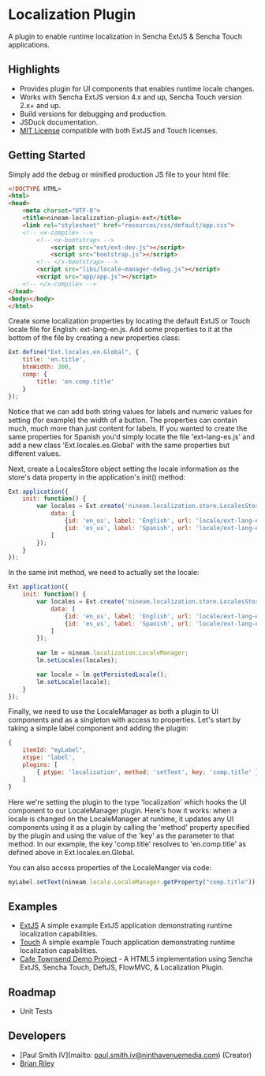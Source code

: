 # Localization Plugin

A plugin to enable runtime localization in Sencha ExtJS & Sencha Touch applications.

## Highlights

* Provides plugin for UI components that enables runtime locale changes.
* Works with Sencha ExtJS version 4.x and up, Sencha Touch version 2.x+ and up.
* Build versions for debugging and production.
* JSDuck documentation.
* [MIT License](https://github.com/psmithiv/nineam-localization-plugin/blob/master/MIT-LICENSE.txt) compatible with both
ExtJS and Touch licenses.

## Getting Started

Simply add the debug or minified production JS file to your html file:

```html
<!DOCTYPE HTML>
<html>
<head>
    <meta charset="UTF-8">
    <title>nineam-localization-plugin-ext</title>
    <link rel="stylesheet" href="resources/css/default/app.css">
    <!-- <x-compile> -->
        <!-- <x-bootstrap> -->
            <script src="ext/ext-dev.js"></script>
            <script src="bootstrap.js"></script>
        <!-- </x-bootstrap> -->
        <script src="libs/locale-manager-debug.js"></script>
        <script src="app/app.js"></script>
    <!-- </x-compile> -->
</head>
<body></body>
</html>
```

Create some localization properties by locating the default ExtJS or Touch locale file for English: ext-lang-en.js. 
Add some properties to it at the bottom of the file by creating a new properties class:

```js
Ext.define("Ext.locales.en.Global", {
    title: 'en.title',
    btnWidth: 300,
    comp: {
        title: 'en.comp.title'
    }
});
```

Notice that we can add both string values for labels and numeric values for setting (for example) the width of a button.
The properties can contain much, much more than just content for labels. If you wanted to create the same properties 
for Spanish you'd simply locate the file 'ext-lang-es.js' and add a new class 'Ext.locales.es.Global' with the 
same properties but different values.

Next, create a LocalesStore object setting the locale information as the store's data property in the application's
init() method:

```js
Ext.application({
    init: function() {
        var locales = Ext.create('nineam.localization.store.LocalesStore', {
            data: [
                {id: 'en_us', label: 'English', url: 'locale/ext-lang-en.js', propertiesClass: 'Ext.locales.en.Global'},
                {id: 'es_us', label: 'Spanish', url: 'locale/ext-lang-es.js', propertiesClass: 'Ext.locales.es.Global'}
            ]
        });
    }
});
```

In the same init method, we need to actually set the locale:

```js
Ext.application({
    init: function() {
        var locales = Ext.create('nineam.localization.store.LocalesStore', {
            data: [
                {id: 'en_us', label: 'English', url: 'locale/ext-lang-en.js', propertiesClass: 'Ext.locales.en.Global'},
                {id: 'es_us', label: 'Spanish', url: 'locale/ext-lang-es.js', propertiesClass: 'Ext.locales.es.Global'}
            ]
        });
        
        var lm = nineam.localization.LocaleManager;
        lm.setLocales(locales);

        var locale = lm.getPersistedLocale();
        lm.setLocale(locale);
    }
});
```

Finally, we need  to use the LocaleManager as both a plugin to UI components and as a singleton with access to 
properties. Let's start by taking a simple label component and adding the plugin:

```js
{
    itemId: "myLabel",
    xtype: 'label',
    plugins: [
        { ptype: 'localization', method: 'setText', key: 'comp.title' }
    ]
}
```

Here we're setting the plugin to the type 'localization' which hooks the UI component to our LocaleManager plugin.
Here's how it works: when a locale is changed on the LocaleManager at runtime, it updates any UI components using 
it as a plugin by calling the 'method' property specified by the plugin and using the value of the 'key' as the
parameter to that method. In our example, the key 'comp.title' resolves to 'en.comp.title' as defined above in 
Ext.locales.en.Global.

You can also access properties of the LocaleManger via code:

```js
myLabel.setText(nineam.locale.LocaleManager.getProperty("comp.title"));
```

## Examples

* [ExtJS](https://github.com/psmithiv/nineam-localization-plugin/tree/master/examples/ext-4.1.1-example)
A simple example ExtJS application demonstrating runtime localization capabilities.
* [Touch](https://github.com/psmithiv/nineam-localization-plugin/tree/master/examples/touch-2.2.1-example)
A simple example Touch application demonstrating runtime localization capabilities.
* [Cafe Townsend Demo Project](https://github.com/WebAppSolutionInc/sencha-cafe-townsend) - A HTML5 implementation 
using Sencha ExtJS, Sencha Touch, DeftJS, FlowMVC, & Localization Plugin.

## Roadmap

* Unit Tests

## Developers

* [Paul Smith IV](mailto: paul.smith.iv@ninthavenuemedia.com) (Creator)
* [Brian Riley](https://github.com/brianmriley) 
